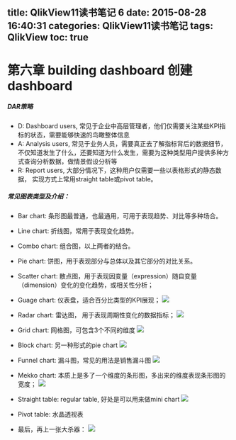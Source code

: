 title: QlikView11读书笔记 6
date: 2015-08-28 16:40:31
categories: QlikView11读书笔记
tags: QlikView
toc: true
---
# 第六章 building dashboard 创建dashboard
##### DAR策略
- D: Dashboard users, 常见于企业中高层管理者，他们仅需要关注某些KPI指标的状态，需要能够快速的鸟瞰整体信息
- A: Analysis users, 常见于业务人员，需要真正去了解指标背后的数据细节，不仅知道发生了什么，还要知道为什么发生，需要为这种类型用户提供多种方式查询分析数据，做情景假设分析等
- R: Report users, 大部分情况下，这种用户仅需要一些以表格形式的静态数据， 实现方式上常用straight table或pivot table。
 


##### 常见图表类型及介绍：
- Bar chart: 条形图最普通，也最通用，可用于表现趋势、对比等多种场合。
- Line chart: 折线图，常用于表现变化趋势。
- Combo chart: 组合图，以上两者的结合。
- Pie chart: 饼图，用于表现部分与总体以及其它部分的对比关系。
- Scatter chart: 散点图，用于表现因变量（expression）随自变量（dimension）变化的变化趋势，或相关性分析；
- Guage chart: 仪表盘，适合百分比类型的KPI展现；
![](http://7xoxf6.com1.z0.glb.clouddn.com/qlikview11notes61.png)
- Radar chart: 雷达图， 用于表现周期性变化的数据指标；
![](http://7xoxf6.com1.z0.glb.clouddn.com/qlikview11notes62.png)
- Grid chart: 网格图，可包含3个不同的维度
![](http://7xoxf6.com1.z0.glb.clouddn.com/qlikview11notes63.png)
- Block chart: 另一种形式的pie chart
![](http://7xoxf6.com1.z0.glb.clouddn.com/qlikview11notes64.png)
- Funnel chart: 漏斗图，常见的用法是销售漏斗图
![](http://7xoxf6.com1.z0.glb.clouddn.com/qlikview11notes65.png)
- Mekko chart: 本质上是多了一个维度的条形图，多出来的维度表现条形图的宽度；
![](http://7xoxf6.com1.z0.glb.clouddn.com/qlikview11notes66.png)
- Straight table: regular table, 好处是可以用来做mini chart
![](http://7xoxf6.com1.z0.glb.clouddn.com/qlikview11notes67.png)
- Pivot table: 水晶透视表
 
- 最后，再上一张大杀器：
![](http://7xoxf6.com1.z0.glb.clouddn.com/qlikview11notes68.jpg)
